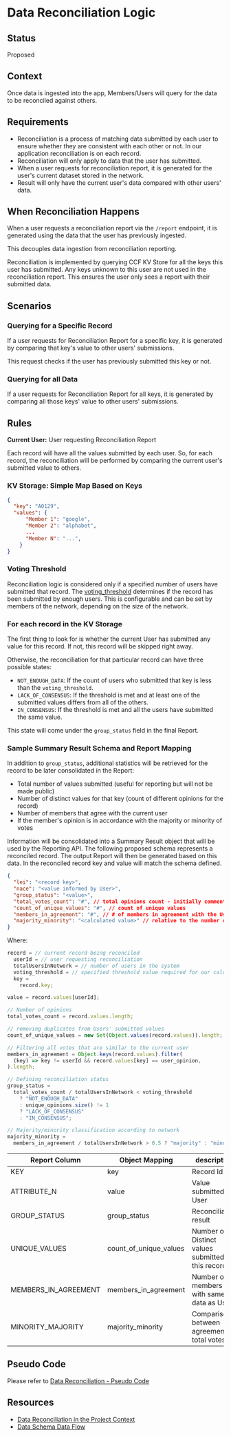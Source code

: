 # Data Reconciliation Logic

## Status

Proposed

## Context

Once data is ingested into the app, Members/Users will query for the data to be reconciled against others.

## Requirements

- Reconciliation is a process of matching data submitted by each user to ensure whether they are consistent with each other or not. In our application reconciliation is on each record.
- Reconciliation will only apply to data that the user has submitted.
- When a user requests for reconciliation report, it is generated for the user's current dataset stored in the network.
- Result will only have the current user's data compared with other users' data.

## When Reconciliation Happens

When a user requests a reconciliation report via the `/report` endpoint, it is generated using the data that the user has previously ingested.

This decouples data ingestion from reconciliation reporting.

Reconciliation is implemented by querying CCF KV Store for all the keys this user has submitted. Any keys unknown to this user are not used in the reconciliation report. This ensures the user only sees a report with their submitted data.

## Scenarios

### Querying for a Specific Record

If a user requests for Reconciliation Report for a specific key, it is generated by comparing that key's value to other users' submissions.

This request checks if the user has previously submitted this key or not.

### Querying for all Data

If a user requests for Reconciliation Report for all keys, it is generated by comparing all those keys' value to other users' submissions.

## Rules

**Current User:** User requesting Reconciliation Report

Each record will have all the values submitted by each user. So, for each record, the reconciliation will be performed by comparing the current user's submitted value to others.

### KV Storage: Simple Map Based on Keys

```json
{
  "key": "A0129",
  "values": {
      "Member 1": "google",
      "Member 2": "alphabet",
      ...
      "Member N": "...",
    }
}
```

### Voting Threshold

Reconciliation logic is considered only if a specified number of users have submitted that record. The [voting_threshold](https://github.com/microsoft/ccf-app-samples/blob/main/data-reconciliation-app/src/utils/constants.ts) determines if the record has been submitted by enough users. This is configurable and can be set by members of the network, depending on the size of the network.

### For each record in the KV Storage

The first thing to look for is whether the current User has submitted any value for this record. If not, this record will be skipped right away.

Otherwise, the reconciliation for that particular record can have three possible states:

- `NOT_ENOUGH_DATA`: If the count of users who submitted that key is less than the `voting_threshold`.
- `LACK_OF_CONSENSUS`: If the threshold is met and at least one of the submitted values differs from all of the others.
- `IN_CONSENSUS`: If the threshold is met and all the users have submitted the same value.

This state will come under the `group_status` field in the final Report.

### Sample Summary Result Schema and Report Mapping

In addition to `group_status`, additional statistics will be retrieved for the record to be later consolidated in the Report:

- Total number of values submitted (useful for reporting but will not be made public)
- Number of distinct values for that key (count of different opinions for the record)
- Number of members that agree with the current user
- If the member's opinion is in accordance with the majority or minority of votes

Information will be consolidated into a Summary Result object that will be used by the Reporting API.
The following proposed schema represents a reconciled record. The output Report will then be generated based on this data. In the reconciled record key and value will match the schema defined.

```json
{
  "lei": "<record key>",
  "nace": "<value informed by User>",
  "group_status": "<value>",
  "total_votes_count": "#", // total opinions count - initially commented (DEMO CHANGE)
  "count_of_unique_values": "#", // count of unique values
  "members_in_agreement": "#", // # of members in agreement with the User value
  "majority_minority": "<calculated value>" // relative to the number of active members in the network
}
```

Where:

```typescript
record = // current record being reconciled
  userId = // user requesting reconciliation
  totalUsersInNetwork = // number of users in the system
  voting_threshold = // specified threshold value required for our calculations
  key =
    record.key;

value = record.values[userId];

// Number of opinions
total_votes_count = record.values.length;

// removing duplicates from Users' submitted values
count_of_unique_values = new Set(Object.values(record.values)).length;

// Filtering all votes that are similar to the current user
members_in_agreement = Object.keys(record.values).filter(
  (key) => key != userId && record.values[key] == user_opinion,
).length;

// Defining reconciliation status
group_status =
  total_votes_count / totalUsersInNetwork < voting_threshold
    ? "NOT_ENOUGH_DATA"
    : unique_opinions.size() != 1
    ? "LACK_OF_CONSENSUS"
    : "IN_CONSENSUS";

// Majority/minority classification according to network
majority_minority =
  members_in_agreement / totalUsersInNetwork > 0.5 ? "majority" : "minority";
```

| Report Column        | Object Mapping         | description                                         |
| -------------------- | ---------------------- | --------------------------------------------------- |
| KEY                  | key                    | Record Id                                           |
| ATTRIBUTE_N          | value                  | Value submitted by User                             |
| GROUP_STATUS         | group_status           | Reconciliation result                               |
| UNIQUE_VALUES        | count_of_unique_values | Number of Distinct values submitted for this record |
| MEMBERS_IN_AGREEMENT | members_in_agreement   | Number of members with same data as User            |
| MINORITY_MAJORITY    | majority_minority      | Comparison between agreement total votes            |

## Pseudo Code

Please refer to [Data Reconciliation - Pseudo Code](https://github.com/microsoft/ccf-app-samples/blob/main/data-reconciliation-app/docs/data-reconciliation.md#pseudo-code)

## Resources

- [Data Reconciliation in the Project Context](https://github.com/microsoft/ccf-app-samples/blob/main/data-reconciliation-app/docs/data-reconciliation.md)
- [Data Schema Data Flow](https://github.com/microsoft/ccf-app-samples/blob/main/data-reconciliation-app/docs/data-schema-data-flow.md)
